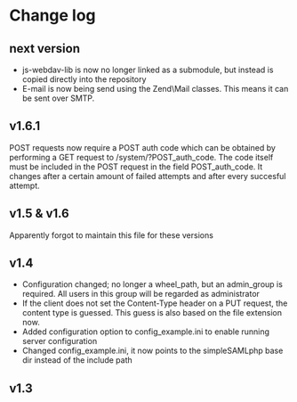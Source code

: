 # Change log

## next version
- js-webdav-lib is now no longer linked as a submodule, but instead is copied directly into the repository
- E-mail is now being send using the Zend\Mail classes. This means it can be sent over SMTP.

## v1.6.1
POST requests now require a POST auth code which can be obtained by performing a
GET request to /system/?POST_auth_code. The code itself must be included in the
POST request in the field POST_auth_code. It changes after a certain amount of
failed attempts and after every succesful attempt.

## v1.5 & v1.6
Apparently forgot to maintain this file for these versions

## v1.4
- Configuration changed; no longer a wheel_path, but an admin_group is required. All users in this group will be regarded as administrator
- If the client does not set the Content-Type header on a PUT request, the content type is guessed. This guess is also based on the file extension now.
- Added configuration option to config_example.ini to enable running server configuration
- Changed config_example.ini, it now points to the simpleSAMLphp base dir instead of the include path

## v1.3
